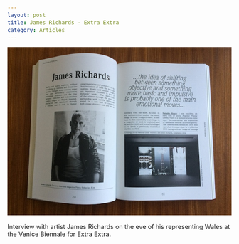 ```yaml
---
layout: post
title: James Richards - Extra Extra
category: Articles
---
```


![11-30-11-1](/assets/img/03-18-17.jpg)

Interview with artist James Richards on the eve of his representing Wales at the Venice Biennale for Extra Extra. 


